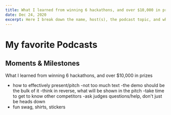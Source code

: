 ```yaml
---
title: What I learned from winning 6 hackathons, and over $10,000 in prizes
date: Dec 24, 2020
excerpt: Here I break down the name, host(s), the podcast topic, and why I personally enjoy listening to it so much.
---
```


# My favorite Podcasts

## Moments & Milestones

What I learned from winning 6 hackathons, and over $10,000 in prizes
- how to effectively present/pitch
	-not too much text
	-the demo should be the bulk of it
	-think in reverse, what will be shown in the pitch
	-take time to get to know other competitors
	-ask judges questions/help, don't just be heads down
- fun swag, shirts, stickers
